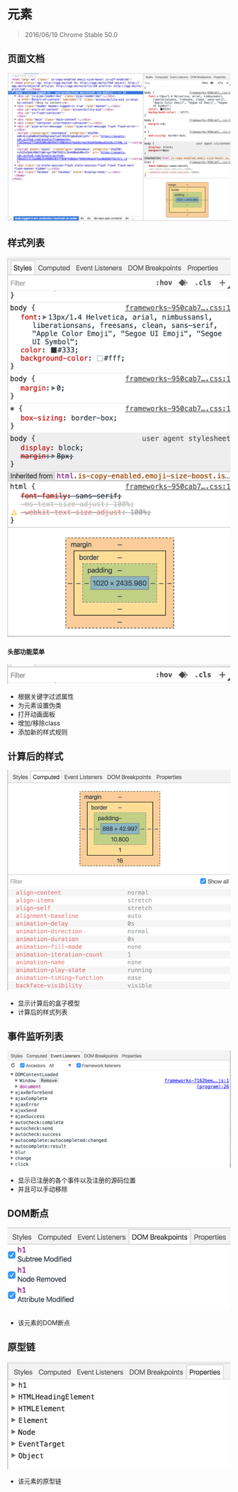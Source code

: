 <!--
[elements]
-->
# 元素
> 2016/06/19 Chrome Stable 50.0

<!--
-->
## 页面文档

![](../images/5/1.png)

<!--
[hover,active]
-->
## 样式列表

![](../images/5/2.png)

#### 头部功能菜单

![](../images/5/2-1.png)

* 根据关键字过滤属性
* 为元素设置伪类
* 打开动画面板
* 增加/移除class
* 添加新的样式规则

<!--
-->
## 计算后的样式

![](../images/5/3.png)

* 显示计算后的盒子模型
* 计算后的样式列表

<!--
-->
## 事件监听列表

![](../images/5/4.png)

* 显示已注册的各个事件以及注册的源码位置
* 并且可以手动移除

<!--
-->
## DOM断点

![](../images/5/5.png)

* 该元素的DOM断点

<!--
-->
## 原型链

![](../images/5/6.png)

* 该元素的原型链
